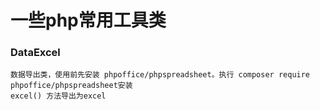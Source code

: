# 一些php常用工具类
### DataExcel
    数据导出类，使用前先安装 phpoffice/phpspreadsheet。执行 composer require phpoffice/phpspreadsheet安装
    excel() 方法导出为excel
